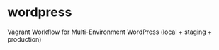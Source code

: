 wordpress
=========

Vagrant Workflow for Multi-Environment WordPress (local + staging + production)
